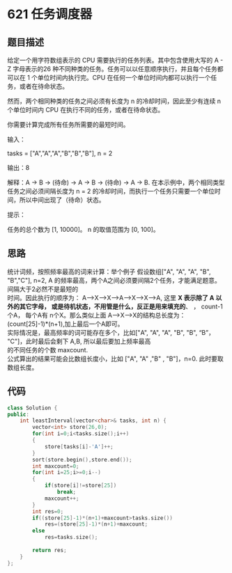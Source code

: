 # 621 任务调度器

## 题目描述

给定一个用字符数组表示的 CPU 需要执行的任务列表。其中包含使用大写的 A - Z 字母表示的26 种不同种类的任务。任务可以以任意顺序执行，并且每个任务都可以在 1 个单位时间内执行完。CPU 在任何一个单位时间内都可以执行一个任务，或者在待命状态。

然而，两个相同种类的任务之间必须有长度为 n 的冷却时间，因此至少有连续 n 个单位时间内 CPU 在执行不同的任务，或者在待命状态。

你需要计算完成所有任务所需要的最短时间。

输入：

tasks = ["A","A","A","B","B","B"], n = 2

输出：8

解释：A -> B -> (待命) -> A -> B -> (待命) -> A -> B.
在本示例中，两个相同类型任务之间必须间隔长度为 n = 2 的冷却时间，而执行一个任务只需要一个单位时间，所以中间出现了（待命）状态。

提示：

任务的总个数为 [1, 10000]。
n 的取值范围为 [0, 100]。

## 思路

统计词频，按照频率最高的词来计算：举个例子
假设数组["A", "A", "A", "B", "B","C"], n=2, A 的频率最高，两个A之间必须要间隔2个任务，才能满足题意。间隔大于2必然不是最短的\
时间。因此执行的顺序为： A-->X-->X-->A-->X-->X-->A, 这里 **X 表示除了 A 以外的其它字母， 或是待机状态，不用管是什么，反正是用来填充的**、
， count-1 个A， 每个A有 n个X。那么类似上面 A-->X-->X的结构总长度为： (count[25]-1)*(n+1),加上最后一个A即可。\
实际情况是，最高频率的词可能存在多个，比如["A", "A", "A", "B", "B", “B”， "C"]，此时最后会剩下 A,B, 所以最后要加上频率最高\
的不同任务的个数 maxcount.\
公式算出的结果可能会比数组长度小，比如 ["A", "A" ,"B" , "B"]，n=0. 此时要取数组长度。

## 代码

```C++
class Solution {
public:
    int leastInterval(vector<char>& tasks, int n) {
        vector<int> store(26,0);
        for(int i=0;i<tasks.size();i++)
        {
            store[tasks[i]-'A']++;
        }
        sort(store.begin(),store.end());
        int maxcount=0;
        for(int i=25;i>=0;i--)
        {
            if(store[i]!=store[25])
                break;
            maxcount++;
        }
        int res=0;
        if((store[25]-1)*(n+1)+maxcount>tasks.size())
            res=(store[25]-1)*(n+1)+maxcount;
        else
            res=tasks.size();
        
        return res;
    }
};
```

